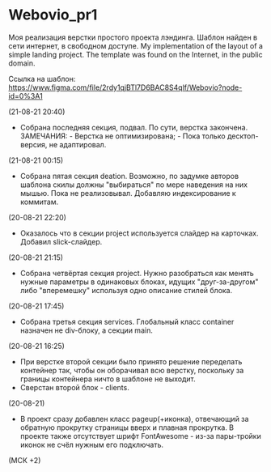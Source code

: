 # Webovio_pr1
Моя реализация верстки простого проекта лэндинга. Шаблон найден в сети интернет, в свободном доступе.
My implementation of the layout of a simple landing project. The template was found on the Internet, in the public domain.

Ссылка на шаблон: https://www.figma.com/file/2rdy1qjBTl7D6BAC8S4qlf/Webovio?node-id=0%3A1



(21-08-21 20:40)
- Собрана последняя секция, подвал. По сути, верстка закончена.
ЗАМЕЧАНИЯ: - Верстка не оптимизирована;
           - Пока только десктоп-версия, не адаптировал.

(21-08-21 00:15)
- Собрана пятая секция deation. Возможно, по задумке авторов шаблона скилы должны "выбираться" по мере наведения на них мышью. Пока не реализовывал. Добавляю индексирование к коммитам.


(20-08-21 22:20)
- Оказалось что в секции project используется слайдер на карточках. Добавил slick-слайдер.


(20-08-21 21:15)
- Собрана четвёртая секция project. Нужно разобраться как менять нужные параметры в одинаковых блоках, идущих "друг-за-другом" либо "вперемешку" используя одно описание стилей блока.


(20-08-21 17:45)
- Собрана третья секция services. Глобальный класс container назначен не div-блоку, а секции main.


(20-08-21 16:25)
- При верстке второй секции было принято решение переделать контейнер так, чтобы он оборачивал всю верстку, поскольку за границы контейнера ничто в шаблоне не выходит.
- Сверстан второй блок - clients.

(20-08-21)
- В проект сразу добавлен класс pageup(+иконка), отвечающий за обратную прокрутку страницы вверх и плавная прокрутка. В проекте также отсутствует шрифт FontAwesome - из-за пары-тройки иконок не счёл нужным его подключать.

(МСК +2)
